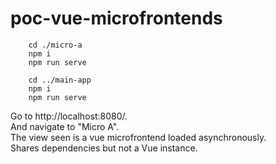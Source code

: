 # poc-vue-microfrontends

```
    cd ./micro-a
    npm i
    npm run serve
```

```
    cd ../main-app
    npm i
    npm run serve
```

Go to http://localhost:8080/. \
And navigate to "Micro A". \
The view seen is a vue microfrontend loaded asynchronously. \
Shares dependencies but not a Vue instance.
